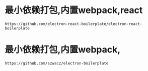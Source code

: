 # 最小依赖打包,内置webpack,react

```
https://github.com/electron-react-boilerplate/electron-react-boilerplate
```





# 最小依赖打包,内置webpack,

```
https://github.com/szwacz/electron-boilerplate
```

